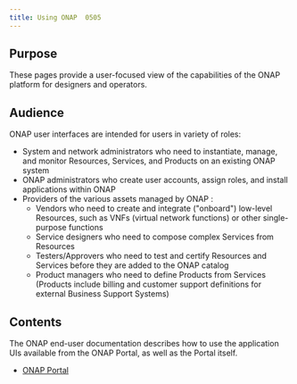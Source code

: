 ```yaml
---
title: Using ONAP  0505
---
```


## Purpose
These pages provide a user-focused view of the capabilities of the ONAP platform for designers and operators.

## Audience
ONAP user interfaces are intended for users in variety of roles:
* System and network administrators who need to instantiate, manage, and monitor Resources, Services, and Products on an existing ONAP system
* ONAP administrators who create user accounts, assign roles, and install applications within ONAP
* Providers of the various assets managed by ONAP :
  * Vendors who need to create and integrate ("onboard") low-level Resources, such as VNFs (virtual network functions) or other single-purpose functions
  * Service designers who need to compose complex Services from Resources
  * Testers/Approvers who need to test and certify Resources and Services before they are added to the ONAP catalog
  * Product managers who need to define Products from Services (Products include billing and customer support definitions for external Business Support Systems)
  
## Contents
The ONAP end-user documentation describes how to use the application UIs available from the ONAP Portal, as well as the Portal itself. 
* [ONAP Portal](/docs/concepts/add/portal/)


